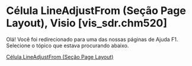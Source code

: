 
# Célula LineAdjustFrom (Seção Page Layout), Visio [vis_sdr.chm520]

Olá! Você foi redirecionado para uma das nossas páginas de Ajuda F1. Selecione o tópico que estava procurando abaixo.

[Célula LineAdjustFrom (Seção Page Layout)](http://msdn.microsoft.com/library/6949c717-dc69-1d17-5215-eb6efce56fcb%28Office.15%29.aspx)
